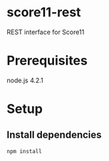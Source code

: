 score11-rest
============

REST interface for Score11

# Prerequisites
node.js 4.2.1

# Setup

## Install dependencies

	npm install